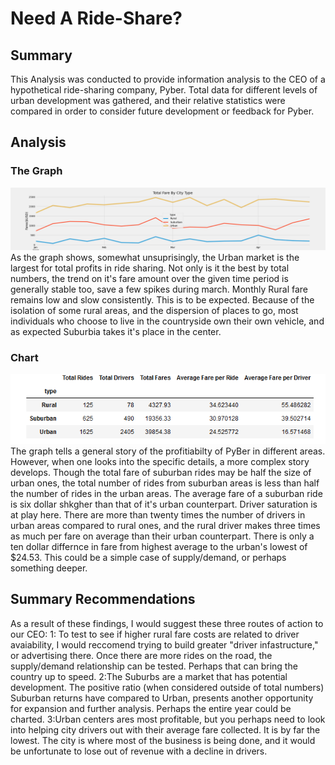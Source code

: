 # Need A Ride-Share?

## Summary

This Analysis was conducted to provide information analysis to the CEO of a hypothetical ride-sharing company, Pyber.
Total data for different levels of urban development was gathered, and their relative statistics were compared in order
to consider future development or feedback for Pyber.

## Analysis

### The Graph
![Graph](https://github.com/Jelsik/PyBer_Analysis/blob/main/Analysis/PyBer_fare_summary.png)
As the graph shows, somewhat unsuprisingly, the Urban market is the largest for total profits in ride sharing. Not only is it the best by 
total numbers, the trend on it's fare amount over the given time period is generally stable too, save a few spikes during 
march.
	Monthly Rural fare remains low and slow consistently. This is to be expected. Because of the isolation of some rural areas, and the
dispersion of places to go, most individuals who choose to live in the countryside own their own vehicle, and as expected
Suburbia takes it's place in the center.

### Chart
![Chart](https://github.com/Jelsik/PyBer_Analysis/blob/main/Analysis/SummaryDF.PNG)
The graph tells a general story of the profitiabilty of PyBer in different areas. However, when one looks into the specific
details, a more complex story develops. Though the total fare of suburban rides may be half the size of urban ones, the total
number of rides from suburban areas is less than half the number of rides in the urban areas. The average fare of a suburban
ride is six dollar shkgher than that of it's urban counterpart. Driver saturation is at play here. There are more than twenty
times the number of drivers in urban areas compared to rural ones, and the rural driver makes three times as much per fare
on average than their urban counterpart. There is only a ten dollar differnce in fare from highest average
to the urban's lowest of $24.53. This could be a simple case of supply/demand, or perhaps something deeper.

## Summary Recommendations

As a result of these findings, I would suggest these three routes of action to our CEO:
1: To test to see if higher rural fare costs are related to driver avaiability, I would reccomend
trying to build greater "driver infastructure," or advertising there. Once there are more rides on the road,
the supply/demand relationship can be tested. Perhaps that can bring the country up to speed.
2:The Suburbs are a market that has potential development. The positive ratio (when considered outside of total numbers)
Suburban returns have compared to Urban, presents another opportunity for expansion and further analysis. Perhaps the entire
year could be charted.
3:Urban centers ares most profitable, but you perhaps need to look into helping city drivers out with their
average fare collected. It is by far the lowest. The city is where most of the business is being done,
and it would be unfortunate to lose out of revenue with a decline in drivers.
